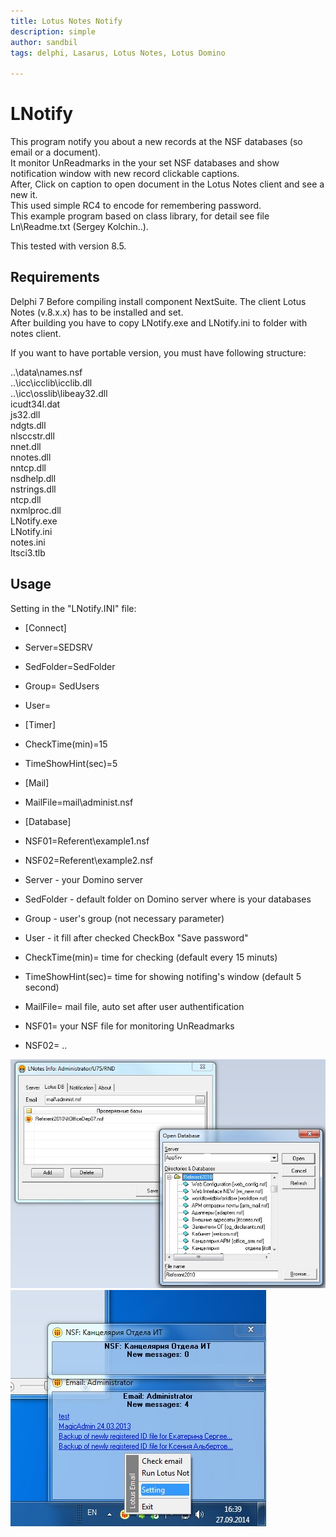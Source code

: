 ```yaml
---
title: Lotus Notes Notify
description: simple 
author: sandbil
tags: delphi, Lasarus, Lotus Notes, Lotus Domino

---
```

LNotify
=========
This program notify you about a new records at the NSF databases (so email or a document).  
It  monitor UnReadmarks in the your set NSF databases and show notification window with new record clickable captions.  
After, Click on caption to open document in the  Lotus Notes client and see a new it.  
This used simple RC4 to encode  for remembering password.   
This example program based on class library, for detail see file Ln\Readme.txt (Sergey Kolchin..).  


This tested with version 8.5.   

## Requirements
  Delphi 7
  Before compiling install component NextSuite.
  The client Lotus Notes (v.8.x.x) has to be installed and set.  
  After building you have to copy LNotify.exe and LNotify.ini to folder with notes client. 

  If you want to have portable version, you must have following structure:
  
  ..\data\names.nsf  
  ..\icc\icclib\icclib.dll  
  ..\icc\osslib\libeay32.dll  
  icudt34l.dat  
  js32.dll  
  ndgts.dll  
  nlsccstr.dll  
  nnet.dll  
  nnotes.dll  
  nntcp.dll  
  nsdhelp.dll  
  nstrings.dll  
  ntcp.dll  
  nxmlproc.dll  
  LNotify.exe  
  LNotify.ini  
  notes.ini  
  ltsci3.tlb  
    
    
## Usage

   Setting in the "LNotify.INI" file:  

*  [Connect]  
*  Server=SEDSRV  
*  SedFolder=SedFolder  
*  Group= SedUsers  
*  User=  
*  [Timer]  
*  CheckTime(min)=15  
*  TimeShowHint(sec)=5  
*  [Mail]  
*  MailFile=mail\administ.nsf  
*  [Database]  
*  NSF01=Referent\example1.nsf  
*  NSF02=Referent\example2.nsf  
   
    
  
*  Server - your Domino server  
*  SedFolder - default folder on Domino server where is your databases  
*  Group - user's group (not necessary parameter)  
*  User - it fill after checked CheckBox "Save password"   
*  CheckTime(min)= time for checking (default every 15 minuts)  
*  TimeShowHint(sec)= time for showing notifing's window (default 5 second)   
*  MailFile= mail file, auto set after user authentification   
*  NSF01= your NSF file for monitoring UnReadmarks  
*  NSF02= ..  
  
   
[![screenshot1](/setting.png)](/setting.png)
[![screenshot2](/windowNotify.png)](/windowNotify.png)
